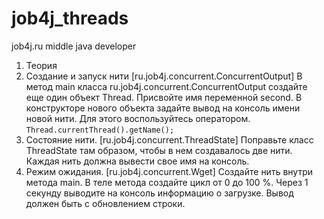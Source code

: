 # job4j_threads

job4j.ru middle java developer

1. Теория
2. Создание и запуск нити [ru.job4j.concurrent.ConcurrentOutput]
   В метод main класса ru.job4j.concurrent.ConcurrentOutput создайте еще один объект Thread. Присвойте имя переменной
   second. В конструкторе нового объекта задайте вывод на консоль имени новой нити. Для этого воспользуйтесь оператором.
   ``` Thread.currentThread().getName(); ```
3. Состояние нити. [ru.job4j.concurrent.ThreadState]
   Поправьте класс ThreadState там образом, чтобы в нем создавалось две нити. Каждая нить должна вывести свое имя на
   консоль.
4. Режим ожидания. [ru.job4j.concurrent.Wget]
   Создайте нить внутри метода main. В теле метода создайте цикл от 0 до 100 %. Через 1 секунду выводите на консоль
   информацию о загрузке. Вывод должен быть с обновлением строки.